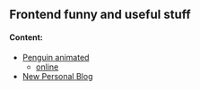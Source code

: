 ## Frontend funny and useful stuff

#### Content:
+ [Penguin animated](penguin.html)
    - [online](https://ripssr.github.io/penguin_animation/)
+ [New Personal Blog](new_blog/)

